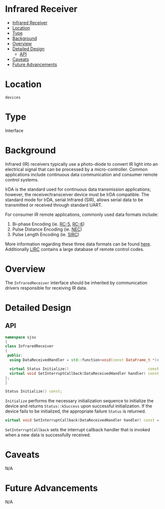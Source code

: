 # Infrared Receiver

- [Infrared Receiver](#infrared-receiver)
- [Location](#location)
- [Type](#type)
- [Background](#background)
- [Overview](#overview)
- [Detailed Design](#detailed-design)
  - [API](#api)
- [Caveats](#caveats)
- [Future Advancements](#future-advancements)

# Location
`devices`

# Type
Interface

# Background
Infrared (IR) receivers typically use a photo-diode to convert IR light into an
electrical signal that can be processed by a micro-controller. Common
applications include continuous data communication and consumer remote control
systems.

IrDA is the standard used for continuous data transmission applications;
however, the receiver/transceiver device must be IrDA compatible. The standard
mode for IrDA, serial Infrared (SIR), allows serial data to be transmitted or
received through standard UART.

For consumer IR remote applications, commonly used data formats include:
1. Bi-phase Encoding (ie.
   [RC-5](https://www.sbprojects.net/knowledge/ir/rc5.php),
   [RC-6](https://www.sbprojects.net/knowledge/ir/rc6.php))
2. Pulse Distance Encoding (ie.
   [NEC](https://www.sbprojects.net/knowledge/ir/nec.php))
3. Pulse Length Encoding (ie.
   [SIRC](https://www.sbprojects.net/knowledge/ir/sirc.php))

More information regarding these three data formats can be found
[here](https://www.vishay.com/docs/80071/dataform.pdf). Additionally
[LIRC](http://www.lirc.org/) contains a large database of remote control codes.

# Overview
The `InfraredReceiver` interface should be inherited by communication drivers
responsible for receiving IR data.

# Detailed Design
## API
```c++
namespace sjsu
{
class InfraredReceiver
{
 public:
  using DataReceivedHandler = std::function<void(const DataFrame_t *)>;

  virtual Status Initialize()                                    const = 0;
  virtual void SetInterruptCallback(DataReceivedHandler handler) const = 0;
};
}
```

```c++
Status Initialize() const;
```
`Initialize` performs the necessary initialization sequence to initialize the
device and returns `Status::kSuccess` upon successful initialization. If the
device fails to be initialized, the appropriate failure `Status` is returned.

```c++
virtual void SetInterruptCallback(DataReceivedHandler handler) const = 0;
```
`SetInterruptCallback` sets the interrupt callback handler that is invoked when
a new data is successfully received.

# Caveats
N/A

# Future Advancements
N/A
